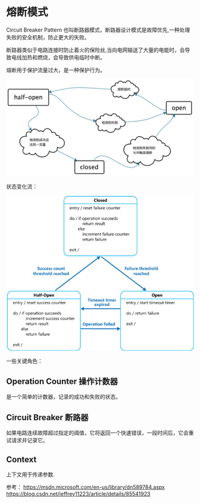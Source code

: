 # 熔断模式

Circuit Breaker Pattern 也叫断路器模式，断路器设计模式是故障优先,一种处理失败的安全机制，防止更大的失败。

断路器类似于电路连接时防止着火的保险丝,当向电网输送了大量的电能时，会导致电线加热和燃烧，会导致供电临时中断。

熔断用于保护流量过大，是一种保护行为。

![熔断器状态机](../../images/breaker-state-machine.png)

状态变化流：

![状态变化流](../../images/breaker-state-machine-flow.png)

一些关键角色：

## Operation Counter 操作计数器

是一个简单的计数器，记录的成功和失败的状态。

## Circuit Breaker 断路器

如果电路连续故障超过指定的阈值，它将返回一个快速错误，一段时间后，它会重试请求并记录它。

## Context

上下文用于传递参数.

参考：
<https://msdn.microsoft.com/en-us/library/dn589784.aspx>
<https://blog.csdn.net/jeffrey11223/article/details/85541923>
